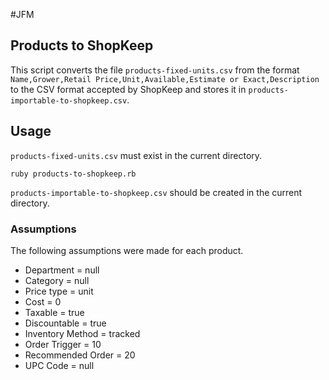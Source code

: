 #JFM
## Products to ShopKeep

This script converts the file `products-fixed-units.csv` from the format `Name,Grower,Retail Price,Unit,Available,Estimate or Exact,Description` to the CSV format accepted by ShopKeep and stores it in `products-importable-to-shopkeep.csv`.

## Usage

`products-fixed-units.csv` must exist in the current directory.

`ruby products-to-shopkeep.rb`

`products-importable-to-shopkeep.csv` should be created in the current directory.

### Assumptions

The following assumptions were made for each product.

* Department           = null
* Category             = null
* Price type           = unit
* Cost                 = 0
* Taxable              = true
* Discountable         = true
* Inventory Method     = tracked
* Order Trigger        = 10
* Recommended Order    = 20
* UPC Code             = null
